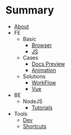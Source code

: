 # Summary

* [About](README.md)
* FE
    * Basic
        * [Browser](fe/basic/browser.md)
        * [JS](fe/basic/es.md)
    * Cases
        * [Docs Preview](fe/cases/docspreview.md)
        * [Animation](fe/cases/animation.md)
    * Solutions
        * [WorkFlow](fe/solutions/workflow.md)
        * [Vue](fe/solutions/vue.md)
* BE
    * NodeJS
        * [Tutorials](server/node/tutorials.md)
* Tools
    * [Dev](tools/dev.md)
    * [Shortcuts](tools/shortcuts.md)

